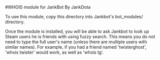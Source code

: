 #WHOIS module for JankBot
By JankDota

To use this module, copy this directory into Jankbot's bot_modules/ directory.

Once the module is installed, you will be able to ask Jankbot to look up
Steam users he is friends with using fuzzy search. This means you do not need
to type the full user's name (unless there are multiple users with similar
names). For example, if you had a friend named 'twisterghost', 'whois twister'
would work, as well as 'whois tg'.
